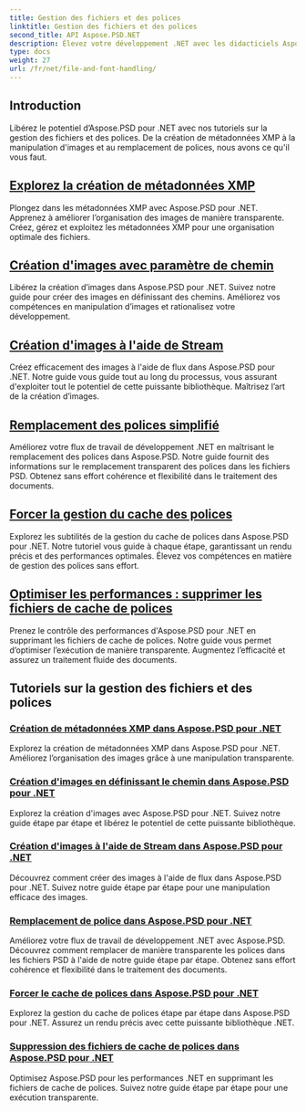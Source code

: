```yaml
---
title: Gestion des fichiers et des polices
linktitle: Gestion des fichiers et des polices
second_title: API Aspose.PSD.NET
description: Élevez votre développement .NET avec les didacticiels Aspose.PSD. Apprenez le remplacement des polices, la création de métadonnées XMP et la gestion du cache pour une efficacité de flux de travail optimale.
type: docs
weight: 27
url: /fr/net/file-and-font-handling/
---
```

## Introduction

Libérez le potentiel d’Aspose.PSD pour .NET avec nos tutoriels sur la gestion des fichiers et des polices. De la création de métadonnées XMP à la manipulation d'images et au remplacement de polices, nous avons ce qu'il vous faut.

## [Explorez la création de métadonnées XMP](./create-xmp-metadata/)
Plongez dans les métadonnées XMP avec Aspose.PSD pour .NET. Apprenez à améliorer l’organisation des images de manière transparente. Créez, gérez et exploitez les métadonnées XMP pour une organisation optimale des fichiers.

## [Création d'images avec paramètre de chemin](./create-images-setting-path/)
Libérez la création d’images dans Aspose.PSD pour .NET. Suivez notre guide pour créer des images en définissant des chemins. Améliorez vos compétences en manipulation d’images et rationalisez votre développement.

## [Création d'images à l'aide de Stream](./create-images-using-stream/)
Créez efficacement des images à l'aide de flux dans Aspose.PSD pour .NET. Notre guide vous guide tout au long du processus, vous assurant d'exploiter tout le potentiel de cette puissante bibliothèque. Maîtrisez l’art de la création d’images.

## [Remplacement des polices simplifié](./font-replacement/)
Améliorez votre flux de travail de développement .NET en maîtrisant le remplacement des polices dans Aspose.PSD. Notre guide fournit des informations sur le remplacement transparent des polices dans les fichiers PSD. Obtenez sans effort cohérence et flexibilité dans le traitement des documents.

## [Forcer la gestion du cache des polices](./force-font-cache/)
Explorez les subtilités de la gestion du cache de polices dans Aspose.PSD pour .NET. Notre tutoriel vous guide à chaque étape, garantissant un rendu précis et des performances optimales. Élevez vos compétences en matière de gestion des polices sans effort.

## [Optimiser les performances : supprimer les fichiers de cache de polices](./remove-font-cache-files/)
Prenez le contrôle des performances d'Aspose.PSD pour .NET en supprimant les fichiers de cache de polices. Notre guide vous permet d’optimiser l’exécution de manière transparente. Augmentez l’efficacité et assurez un traitement fluide des documents.

## Tutoriels sur la gestion des fichiers et des polices
### [Création de métadonnées XMP dans Aspose.PSD pour .NET](./create-xmp-metadata/)
Explorez la création de métadonnées XMP dans Aspose.PSD pour .NET. Améliorez l’organisation des images grâce à une manipulation transparente.
### [Création d'images en définissant le chemin dans Aspose.PSD pour .NET](./create-images-setting-path/)
Explorez la création d'images avec Aspose.PSD pour .NET. Suivez notre guide étape par étape et libérez le potentiel de cette puissante bibliothèque.
### [Création d'images à l'aide de Stream dans Aspose.PSD pour .NET](./create-images-using-stream/)
Découvrez comment créer des images à l'aide de flux dans Aspose.PSD pour .NET. Suivez notre guide étape par étape pour une manipulation efficace des images.
### [Remplacement de police dans Aspose.PSD pour .NET](./font-replacement/)
Améliorez votre flux de travail de développement .NET avec Aspose.PSD. Découvrez comment remplacer de manière transparente les polices dans les fichiers PSD à l'aide de notre guide étape par étape. Obtenez sans effort cohérence et flexibilité dans le traitement des documents.
### [Forcer le cache de polices dans Aspose.PSD pour .NET](./force-font-cache/)
Explorez la gestion du cache de polices étape par étape dans Aspose.PSD pour .NET. Assurez un rendu précis avec cette puissante bibliothèque .NET. 
### [Suppression des fichiers de cache de polices dans Aspose.PSD pour .NET](./remove-font-cache-files/)
Optimisez Aspose.PSD pour les performances .NET en supprimant les fichiers de cache de polices. Suivez notre guide étape par étape pour une exécution transparente.